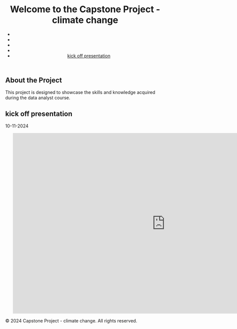 
<body>
    <header>
        <h1>Welcome to the Capstone Project - climate change</h1>
        <nav>
            <ul>
                <li><a href="#"></a></li>
                <li><a href="#"></a></li>
                <li><a href="#"></a></li>
                <li><a href="#"></a></li>
                <li><a href="#kick_off">kick off presentation</a></li>
            </ul>
        </nav>
    </header>
    <main>
        <section id="about">
            <h2>About the Project</h2>
            <p>This project is designed to showcase the skills and knowledge acquired during the data analyst course.</p>
        </section>
        <section id="kick_off">
            <h2>kick off presentation</h2>
            <p>10-11-2024</p>
            <ul>
                <iframe src="https://docs.google.com/presentation/d/e/2PACX-1vTbJwEkgX0n9XImghjGs-wpSVCqqFIdgt0B7jjQJ34NRtKaTXCqJoc-X9FYO7sSc4lo85qCKvw6wADh/embed?start=true&loop=true&delayms=3000" frameborder="0" width="960" height="569" allowfullscreen="true" mozallowfullscreen="true" webkitallowfullscreen="true"></iframe>
            </ul>
        </section>
    </main>
    <footer>
        <p>&copy; 2024 Capstone Project - climate change. All rights reserved.</p>
    </footer>
</body>
